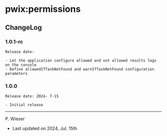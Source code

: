 # pwix:permissions

## ChangeLog

### 1.0.1-rc

    Release date: 

    - Let the application configure allowed and not allowed results logs on the console
    - Define allowedIfTaskNotFound and warnIfTaskNotFound configuration parameters

### 1.0.0

    Release date: 2024- 7-15

    - Initial release

---
P. Wieser
- Last updated on 2024, Jul. 15th
